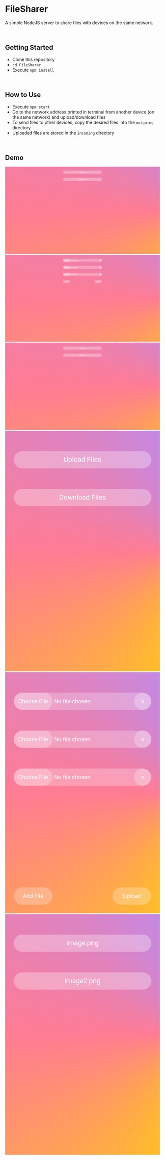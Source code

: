 # FileSharer
A simple NodeJS server to share files with devices on the same network.

<br>

## Getting Started
* Clone this repository
* `cd FileSharer`
* Execute `npm install`

<br>

## How to Use
* Execute `npm start`
* Go to the network address printed in terminal from another device (on the same network) and upload/download files
* To send files to other devices, copy the desired files into the `outgoing` directory
* Uploaded files are stored in the `incoming` directory

<br>

## Demo
![](demo/IMG_1.png)
![](demo/IMG_2.png)
![](demo/IMG_3.png)
![](demo/IMG_4.png)
![](demo/IMG_5.png)
![](demo/IMG_6.png)

